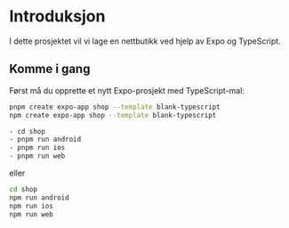 # Introduksjon

I dette prosjektet vil vi lage en nettbutikk ved hjelp av Expo og TypeScript.

## Komme i gang

Først må du opprette et nytt Expo-prosjekt med TypeScript-mal:

```bash
pnpm create expo-app shop --template blank-typescript
npm create expo-app shop --template blank-typescript
```

```bash
- cd shop
- pnpm run android
- pnpm run ios
- pnpm run web
```

eller

```bash
cd shop
npm run android
npm run ios
npm run web
```
